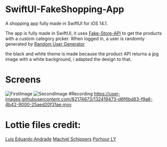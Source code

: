 # SwiftUI-FakeShopping-App
A shopping app fully made in SwiftUI for iOS 14.1.

The app is fully made in SwiftUI, it uses [Fake-Store-API](https://fakestoreapi.com/) to get the products with a custom category picker.
When logged in, a user is randomly generated by [Random User Generator](https://randomuser.me/)

the black and white theme is made because the product API returns a jpg image with a white background, i adapted the design to that.

# Screens
![FirstImage](https://user-images.githubusercontent.com/82174673/133019472-8c9fed6d-f4d3-408a-ae4d-4878f35c8ac9.png)
![SecondImage](https://user-images.githubusercontent.com/82174673/133019476-2d09b367-b317-4540-9ed2-86565ac725ed.png)
#Recording
https://user-images.githubusercontent.com/82174673/132419473-d6f6bd83-f9a6-4b42-9000-25aed20f31ae.mov

# Lottie files credit:
[Luis Eduardo Andrade](https://lottiefiles.com/user/198076)
[Machiel Schippers](https://lottiefiles.com/74576-loading)
[Porhour LY ](https://lottiefiles.com/71390-shopping-cart-loader)







